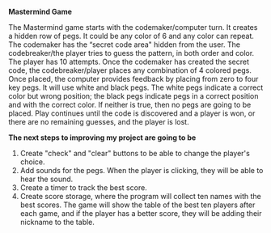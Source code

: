 **Mastermind Game**

The Mastermind game starts with the codemaker/computer turn. It creates a hidden row of pegs. It could be any color of 6 and any color can repeat. The codemaker has the “secret code area" hidden from the user.
The codebreaker/the player tries to guess the pattern, in both order and color. The player has 10 attempts. 
Once the codemaker has created the secret code, the codebreaker/player places any combination of 4 colored pegs. Once placed, the computer provides feedback by placing from zero to four key pegs.
It will use white and black pegs. The white pegs indicate a correct color but wrong position; the black pegs indicate pegs in a correct position and with the correct color. If neither is true, then no pegs are going to be placed. 
Play continues until the code is discovered and a player is won, or there are no remaining guesses, and the player is lost. 


**The next steps to improving my project are going to be**
1. Create "check" and "clear" buttons to be able to change the player's choice.
2. Add sounds for the pegs. When the player is clicking, they will be able to hear the sound. 
3. Create a timer to  track the best score.
4. Create score storage, where the program will collect ten names with the best scores. The game will show the table of the best ten players after each game, and if the player has a better score, they will be adding their nickname to the table.
